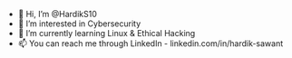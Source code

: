 - 👋 Hi, I’m @HardikS10
- 👀 I’m interested in Cybersecurity 
- 🌱 I’m currently learning Linux & Ethical Hacking 
- 📫 You can reach me through LinkedIn - linkedin.com/in/hardik-sawant

<!---
HardikS10/HardikS10 is a ✨ special ✨ repository because its `README.md` (this file) appears on your GitHub profile.
You can click the Preview link to take a look at your changes.
--->
